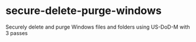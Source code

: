 # secure-delete-purge-windows
Securely delete and purge Windows files and folders using US-DoD-M with 3 passes
